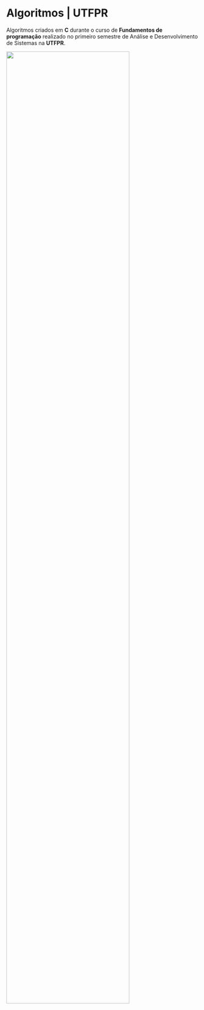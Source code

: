 # Algoritmos | UTFPR
Algoritmos criados em **C** durante o curso de **Fundamentos de programação** realizado no primeiro semestre de Análise e Desenvolvimento de Sistemas na **UTFPR**.

<img src="https://i0.wp.com/www.pebsp.com/wp-content/uploads/2019/01/logo_utfpr_Easy-Resize.com_.jpg?fit=1280%2C1280&ssl=1" width="80%" height="80%">